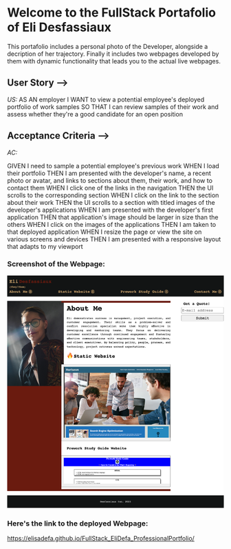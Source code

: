 # Welcome to the FullStack Portafolio of Eli Desfassiaux

This portafolio includes a personal photo of the Developer, alongside a decription of her trajectory. Finally it includes two webpages developed by them with dynamic functionality that leads you to the actual live webpages. 

## User Story -->
_US:_
AS AN employer
I WANT to view a potential employee's deployed portfolio of work samples
SO THAT I can review samples of their work and assess whether they're a good candidate for an open position

## Acceptance Criteria -->
_AC:_

GIVEN I need to sample a potential employee's previous work
WHEN I load their portfolio
THEN I am presented with the developer's name, a recent photo or avatar, and links to sections about them, their work, and how to contact them
WHEN I click one of the links in the navigation
THEN the UI scrolls to the corresponding section
WHEN I click on the link to the section about their work
THEN the UI scrolls to a section with titled images of the developer's applications
WHEN I am presented with the developer's first application
THEN that application's image should be larger in size than the others
WHEN I click on the images of the applications
THEN I am taken to that deployed application
WHEN I resize the page or view the site on various screens and devices
THEN I am presented with a responsive layout that adapts to my viewport

### Screenshot of the Webpage:
<img width="518" alt="READMESS2.png" src="READMESS2.png">

### Here's the link to the deployed Webpage:
https://elisadefa.github.io/FullStack_EliDefa_ProfessionalPortfolio/